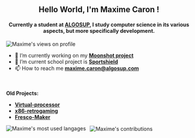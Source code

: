 <h2 align="center"> Hello World, I'm Maxime Caron !</h2> 
<h4 align="center"> Currently a student at <a href="https://algosup.com">ALGOSUP</a>, I study computer science in its various aspects, but more specifically development.</h4>

<p align="left"> <img src="https://komarev.com/ghpvc/?username=MaximeAlgosup&color=blueviolet&style=plastic" alt="Maxime's views on profile" /> </p>

- 🔭 I’m currently working on my [**Moonshot project**](https://github.com/MaximeAlgosup/Moonshot-Project)
- 🔭 I’m current school project is [**Sportshield**](https://github.com/algosup/2023-2024-project-4-sportshield-team-4.git)
- 📫 How to reach me **maxime.caron@algosup.com**
<br>

**Old Projects:**
- [**Virtual-processor**](https://github.com/algosup/2023-2024-project-3-virtual-processor-team-2.git)
- [**x86-retrogaming**](https://github.com/algosup/2023-2024-project-2-x86-retrogaming-team-4)
- [**Fresco-Maker**](https://github.com/MaximeAlgosup/Fresco-Maker.git)

<p><img src="https://github-readme-stats.vercel.app/api/top-langs/?username=MaximeAlgosup&show_icons=true&locale=en&layout=donut" alt="Maxime's most used langages" align="left" /></p>
<p>&nbsp; <img src="https://github-readme-stats.vercel.app/api?username=MaximeAlgosup&show_icons=true&theme=radical" alt="Maxime's contributions" align="center" /></p>
<br/>
<!-- <p><img src="https://github-readme-streak-stats.herokuapp.com?user=MaximeAlgosup&theme=dark" alt="GitHub Streak" /></p> -->

